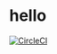# hello

[![CircleCI](https://circleci.com/gh/ifchicken/ml-microservice-kubernetes.svg?style=svg)](https://circleci.com/gh/ifchicken/ml-microservice-kubernetes)
